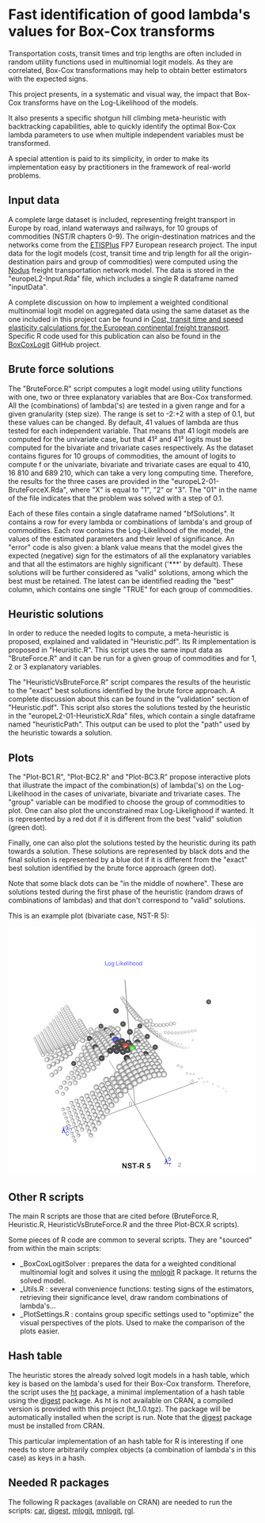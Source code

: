 # Fast identification of good lambda's values for Box-Cox transforms

Transportation costs, transit times and trip lengths are often included in random utility functions
used in multinomial logit models. As they are correlated, Box-Cox transformations may help to obtain
better estimators with the expected signs. 


This project presents, in a systematic and visual way, the impact that Box-Cox transforms have on the 
Log-Likelihood of the models. 

It also presents a specific shotgun hill climbing meta-heuristic with backtracking capabilities,
able to quickly identify the optimal Box-Cox lambda parameters to use when multiple independent 
variables must be transformed. 

A special attention is paid to its simplicity, in order to make its implementation easy 
by practitioners in the framework of real-world problems.


## Input data
A complete large dataset is included, representing freight transport in Europe by road, inland
waterways and railways, for 10 groups of commodities (NST/R chapters 0-9). The origin-destination
matrices and the networks come from the [ETISPlus](https://cordis.europa.eu/project/id/233596) 
FP7 European research project. The input data for the logit models (cost, transit time and trip
length for all the origin-destination pairs and group of commodities) were computed using the
[Nodus](http://nodus.uclouvain.be) freight transportation network model. The data is stored in 
the "europeL2-Input.Rda" file, which includes a single R dataframe named "inputData".

A complete discussion on how to implement a weighted conditional multinomial logit model
on aggregated data using the same dataset as the one included in this project can be found in
[Cost, transit time and speed elasticity calculations for the European continental 
freight transport](https://doi.org/10.1016/j.tranpol.2019.08.009). Specific R code used
for this publication can also be found in the [BoxCoxLogit](https://github.com/jourquin/BoxCoxLogit)
GitHub project.

## Brute force solutions
The "BruteForce.R" script computes a logit model using  utility functions with one, two or three 
explanatory variables that are Box-Cox transformed. All the (combinations) of lambda('s) are tested 
in a given range and for a given granularity (step size). The range is set to -2:+2 with a step 
of 0.1, but these values can be changed. By default, 41 values of lambda are thus tested for each 
independent variable. That means that 41 logit models are computed for the univariate case, but 
that 41² and 41³ logits must be computed for the bivariate and trivariate cases respectively. 
As the dataset contains figures for 10 groups of commodities, the amount of logits to compute f
or the univariate, bivariate and trivariate cases are equal to 410, 16 810 and 689 210, 
which can take a very long computing time. Therefore, the results for the three cases are provided 
in the "europeL2-01-BruteForceX.Rda", where "X" is equal to "1", "2" or "3". The "01" in the name 
of the file indicates that the problem was solved with a step of 0.1.

Each of these files contain a single dataframe named "bfSolutions". It contains a row for every lambda
or combinations of lambda's and group of commodities. Each row contains the Log-Likelihood of the model, 
the values of the estimated parameters and their level of significance. An "error" code is also given:
a blank value means that the model gives the expected (negative) sign for the estimators of all the 
explanatory variables and that all the estimators are highly significant ('***' by default). These 
solutions will be further considered as "valid" solutions, among which the best must be retained. 
The latest can be identified reading the "best" column, which contains one single "TRUE" for each group
of commodities.

## Heuristic solutions
In order to reduce the needed logits to compute, a meta-heuristic is proposed, 
explained and validated in "Heuristic.pdf". Its R implementation is proposed in "Heuristic.R". 
This script uses the same input data as "BruteForce.R" and it can be run for a given group of 
commodities and for 1, 2 or 3 explanatory variables.

The "HeuristicVsBruteForce.R" script compares the results of the heuristic to the "exact" best solutions
identified by the brute force approach. A complete discussion about this can be found in the
"validation" section of "Heuristic.pdf". This script also stores the solutions tested by the heuristic
in the "europeL2-01-HeuristicX.Rda" files, which contain a single dataframe named "heuristicPath".
This output can be used to plot the "path" used by the heuristic towards a solution.  

## Plots
The "Plot-BC1.R", "Plot-BC2.R" and "Plot-BC3.R" propose interactive plots that illustrate the 
impact of the combination(s) of lambda('s) on the Log-Likelihood in the cases of univariate, 
bivariate and trivariate cases. The "group" variable can be modified to choose the group of
commodities to plot. One can also plot the unconstrained max Log-Likelighood if wanted. It is
represented by a red dot if it is different from the best "valid" solution (green dot). 

Finally, one can also plot the solutions tested by the heuristic during its path towards a solution. 
These solutions are represented by black dots and the final solution is represented by a blue dot if it is
different from the "exact" best solution identified by the brute force approach (green dot).

Note that some black dots can be "in the middle of nowhere". These are solutions tested during
the first phase of the heuristic (random draws of combinations of lambdas) and that don't 
correspond to "valid" solutions.

This is an example plot (bivariate case, NST-R 5):

![Example plot](SamplePlot.png)

## Other R scripts
The  main R scripts are those that are cited before (BruteForce.R, Heuristic.R, HeuristicVsBruteForce.R 
and the three Plot-BCX.R scripts).

Some pieces of R code are common to several scripts. They are "sourced" from within the main
scripts:
- \_BoxCoxLogitSolver : prepares the data for a weighted conditional multinomial logit and
solves it using the [mnlogit](https://cran.r-project.org/package=mnlogit) R package. It
returns the solved model.
- \_Utils.R : several convenience functions: testing signs of the estimators, retrieving their 
significance level, draw random combinations of lambda's...
- \_PlotSettings.R : contains group specific settings used to "optimize" the visual perspectives
of the plots. Used to make the comparison of the plots easier.

## Hash table
The heuristic stores the already solved logit models in a hash table, which key is based
on the lambda's used for their Box-Cox transform. Therefore, the script uses the
[ht](https://github.com/nfultz/ht) package, a minimal implementation of a hash table using 
the [digest](https://cran.r-project.org/package=digest) package. As ht is not available on CRAN, 
a compiled version is provided with this project (ht_1.0.tgz). The package will be automatically 
installed when the script is run. Note that the [digest](https://cran.r-project.org/package=digest)
package must be installed from CRAN.

This particular implementation of an hash table for R is interesting if one needs to store
arbitrarily complex objects (a combination of lambda's in this case) as keys in a hash.

## Needed R packages
The following R packages (available on CRAN) are needed to run the scripts: 
[car](https://cran.r-project.org/package=car),
[digest](https://cran.r-project.org/package=digest),
[mlogit](https://cran.r-project.org/package=mlogit), 
[mnlogit](https://cran.r-project.org/package=mnlogit), 
[rgl](https://cran.r-project.org/package=rgl).





